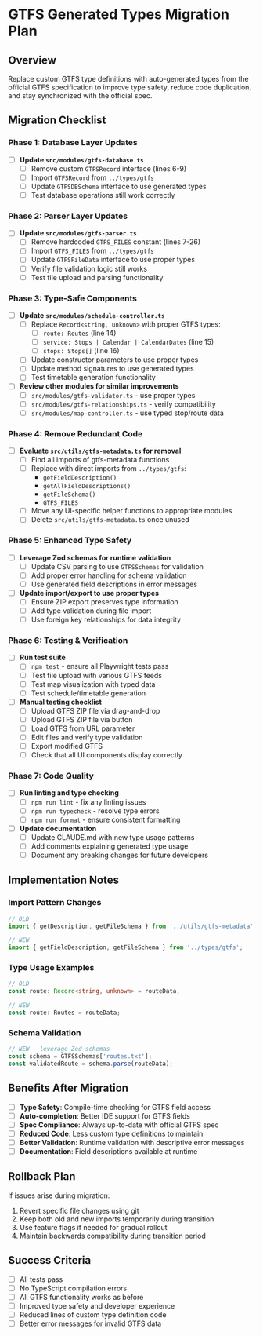 # GTFS Generated Types Migration Plan

## Overview
Replace custom GTFS type definitions with auto-generated types from the official GTFS specification to improve type safety, reduce code duplication, and stay synchronized with the official spec.

## Migration Checklist

### Phase 1: Database Layer Updates
- [ ] **Update `src/modules/gtfs-database.ts`**
  - [ ] Remove custom `GTFSRecord` interface (lines 6-9)
  - [ ] Import `GTFSRecord` from `../types/gtfs`
  - [ ] Update `GTFSDBSchema` interface to use generated types
  - [ ] Test database operations still work correctly

### Phase 2: Parser Layer Updates
- [ ] **Update `src/modules/gtfs-parser.ts`**
  - [ ] Remove hardcoded `GTFS_FILES` constant (lines 7-26)
  - [ ] Import `GTFS_FILES` from `../types/gtfs`
  - [ ] Update `GTFSFileData` interface to use proper types
  - [ ] Verify file validation logic still works
  - [ ] Test file upload and parsing functionality

### Phase 3: Type-Safe Components
- [ ] **Update `src/modules/schedule-controller.ts`**
  - [ ] Replace `Record<string, unknown>` with proper GTFS types:
    - [ ] `route: Routes` (line 14)
    - [ ] `service: Stops | Calendar | CalendarDates` (line 15)
    - [ ] `stops: Stops[]` (line 16)
  - [ ] Update constructor parameters to use proper types
  - [ ] Update method signatures to use generated types
  - [ ] Test timetable generation functionality

- [ ] **Review other modules for similar improvements**
  - [ ] `src/modules/gtfs-validator.ts` - use proper types
  - [ ] `src/modules/gtfs-relationships.ts` - verify compatibility
  - [ ] `src/modules/map-controller.ts` - use typed stop/route data

### Phase 4: Remove Redundant Code
- [ ] **Evaluate `src/utils/gtfs-metadata.ts` for removal**
  - [ ] Find all imports of gtfs-metadata functions
  - [ ] Replace with direct imports from `../types/gtfs`:
    - `getFieldDescription()`
    - `getAllFieldDescriptions()`
    - `getFileSchema()`
    - `GTFS_FILES`
  - [ ] Move any UI-specific helper functions to appropriate modules
  - [ ] Delete `src/utils/gtfs-metadata.ts` once unused

### Phase 5: Enhanced Type Safety
- [ ] **Leverage Zod schemas for runtime validation**
  - [ ] Update CSV parsing to use `GTFSSchemas` for validation
  - [ ] Add proper error handling for schema validation
  - [ ] Use generated field descriptions in error messages

- [ ] **Update import/export to use proper types**
  - [ ] Ensure ZIP export preserves type information
  - [ ] Add type validation during file import
  - [ ] Use foreign key relationships for data integrity

### Phase 6: Testing & Verification
- [ ] **Run test suite**
  - [ ] `npm test` - ensure all Playwright tests pass
  - [ ] Test file upload with various GTFS feeds
  - [ ] Test map visualization with typed data
  - [ ] Test schedule/timetable generation

- [ ] **Manual testing checklist**
  - [ ] Upload GTFS ZIP file via drag-and-drop
  - [ ] Upload GTFS ZIP file via button
  - [ ] Load GTFS from URL parameter
  - [ ] Edit files and verify type validation
  - [ ] Export modified GTFS
  - [ ] Check that all UI components display correctly

### Phase 7: Code Quality
- [ ] **Run linting and type checking**
  - [ ] `npm run lint` - fix any linting issues
  - [ ] `npm run typecheck` - resolve type errors
  - [ ] `npm run format` - ensure consistent formatting

- [ ] **Update documentation**
  - [ ] Update CLAUDE.md with new type usage patterns
  - [ ] Add comments explaining generated type usage
  - [ ] Document any breaking changes for future developers

## Implementation Notes

### Import Pattern Changes
```typescript
// OLD
import { getDescription, getFileSchema } from '../utils/gtfs-metadata';

// NEW
import { getFieldDescription, getFileSchema } from '../types/gtfs';
```

### Type Usage Examples
```typescript
// OLD
const route: Record<string, unknown> = routeData;

// NEW
const route: Routes = routeData;
```

### Schema Validation
```typescript
// NEW - leverage Zod schemas
const schema = GTFSSchemas['routes.txt'];
const validatedRoute = schema.parse(routeData);
```

## Benefits After Migration
- [ ] **Type Safety**: Compile-time checking for GTFS field access
- [ ] **Auto-completion**: Better IDE support for GTFS fields
- [ ] **Spec Compliance**: Always up-to-date with official GTFS spec
- [ ] **Reduced Code**: Less custom type definitions to maintain
- [ ] **Better Validation**: Runtime validation with descriptive error messages
- [ ] **Documentation**: Field descriptions available at runtime

## Rollback Plan
If issues arise during migration:
1. Revert specific file changes using git
2. Keep both old and new imports temporarily during transition
3. Use feature flags if needed for gradual rollout
4. Maintain backwards compatibility during transition period

## Success Criteria
- [ ] All tests pass
- [ ] No TypeScript compilation errors
- [ ] All GTFS functionality works as before
- [ ] Improved type safety and developer experience
- [ ] Reduced lines of custom type definition code
- [ ] Better error messages for invalid GTFS data